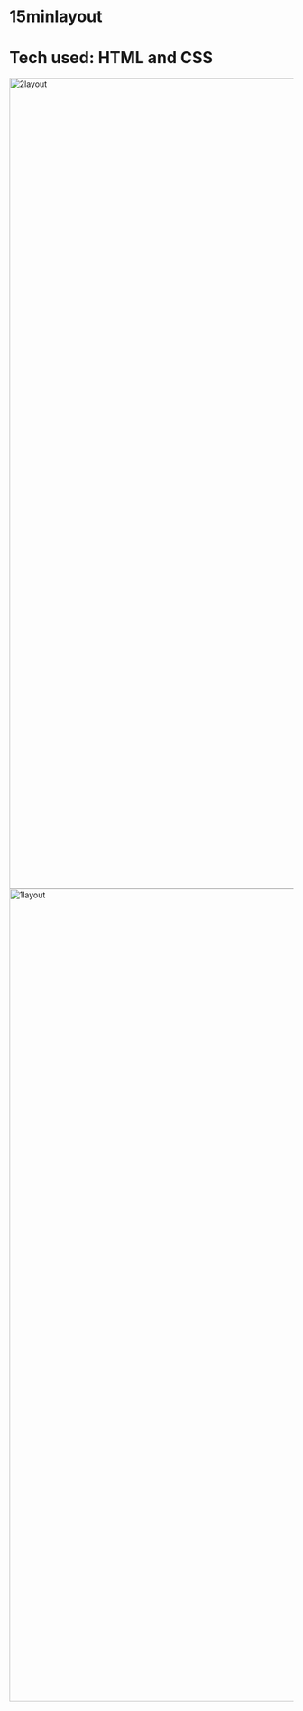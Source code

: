 # 15minlayout
<h1> Tech used: <strong> HTML and CSS </strong> </h1>

<img width="1437" alt="2layout" src="https://github.com/DannyGarciaDEV/15minlayout/assets/126508117/4e25cac4-f9d6-4e79-8e7e-6712f52a0b3a">
<img width="1440" alt="1layout" src="https://github.com/DannyGarciaDEV/15minlayout/assets/126508117/4c55357a-e9ad-4a78-9709-b4d845e9b4f3">
